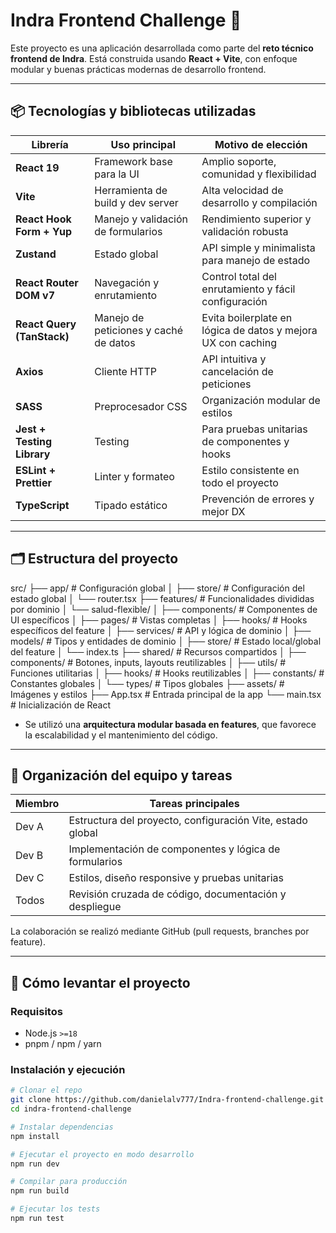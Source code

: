 # Indra Frontend Challenge 🚀

Este proyecto es una aplicación desarrollada como parte del **reto técnico frontend de Indra**. Está construida usando **React + Vite**, con enfoque modular y buenas prácticas modernas de desarrollo frontend.

---

## 📦 Tecnologías y bibliotecas utilizadas

| Librería                   | Uso principal                         | Motivo de elección                                           |
| -------------------------- | ------------------------------------- | ------------------------------------------------------------ |
| **React 19**               | Framework base para la UI             | Amplio soporte, comunidad y flexibilidad                     |
| **Vite**                   | Herramienta de build y dev server     | Alta velocidad de desarrollo y compilación                   |
| **React Hook Form + Yup**  | Manejo y validación de formularios    | Rendimiento superior y validación robusta                    |
| **Zustand**                | Estado global                         | API simple y minimalista para manejo de estado               |
| **React Router DOM v7**    | Navegación y enrutamiento             | Control total del enrutamiento y fácil configuración         |
| **React Query (TanStack)** | Manejo de peticiones y caché de datos | Evita boilerplate en lógica de datos y mejora UX con caching |
| **Axios**                  | Cliente HTTP                          | API intuitiva y cancelación de peticiones                    |
| **SASS**                   | Preprocesador CSS                     | Organización modular de estilos                              |
| **Jest + Testing Library** | Testing                               | Para pruebas unitarias de componentes y hooks                |
| **ESLint + Prettier**      | Linter y formateo                     | Estilo consistente en todo el proyecto                       |
| **TypeScript**             | Tipado estático                       | Prevención de errores y mejor DX                             |

---

## 🗂️ Estructura del proyecto

src/
├── app/ # Configuración global
│ ├── store/ # Configuración del estado global
│ └── router.tsx
├── features/ # Funcionalidades divididas por dominio
│ └── salud-flexible/
│ ├── components/ # Componentes de UI específicos
│ ├── pages/ # Vistas completas
│ ├── hooks/ # Hooks específicos del feature
│ ├── services/ # API y lógica de dominio
│ ├── models/ # Tipos y entidades de dominio
│ ├── store/ # Estado local/global del feature
│ └── index.ts
├── shared/ # Recursos compartidos
│ ├── components/ # Botones, inputs, layouts reutilizables
│ ├── utils/ # Funciones utilitarias
│ ├── hooks/ # Hooks reutilizables
│ ├── constants/ # Constantes globales
│ └── types/ # Tipos globales
├── assets/ # Imágenes y estilos
├── App.tsx # Entrada principal de la app
└── main.tsx # Inicialización de React

- Se utilizó una **arquitectura modular basada en features**, que favorece la escalabilidad y el mantenimiento del código.

---

## 👥 Organización del equipo y tareas

| Miembro | Tareas principales                                         |
| ------- | ---------------------------------------------------------- |
| Dev A   | Estructura del proyecto, configuración Vite, estado global |
| Dev B   | Implementación de componentes y lógica de formularios      |
| Dev C   | Estilos, diseño responsive y pruebas unitarias             |
| Todos   | Revisión cruzada de código, documentación y despliegue     |

La colaboración se realizó mediante GitHub (pull requests, branches por feature).

---

## 🚀 Cómo levantar el proyecto

### Requisitos

- Node.js `>=18`
- pnpm / npm / yarn

### Instalación y ejecución

```bash
# Clonar el repo
git clone https://github.com/danielalv777/Indra-frontend-challenge.git
cd indra-frontend-challenge

# Instalar dependencias
npm install

# Ejecutar el proyecto en modo desarrollo
npm run dev

# Compilar para producción
npm run build

# Ejecutar los tests
npm run test
```
